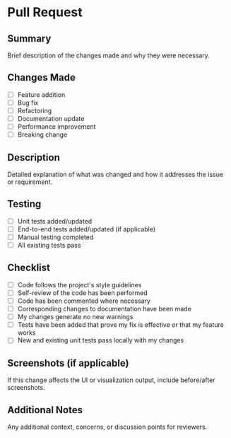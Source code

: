 # Pull Request

## Summary

Brief description of the changes made and why they were necessary.

## Changes Made

- [ ] Feature addition
- [ ] Bug fix
- [ ] Refactoring
- [ ] Documentation update
- [ ] Performance improvement
- [ ] Breaking change

## Description

Detailed explanation of what was changed and how it addresses the issue or requirement.

## Testing

- [ ] Unit tests added/updated
- [ ] End-to-end tests added/updated (if applicable)
- [ ] Manual testing completed
- [ ] All existing tests pass

## Checklist

- [ ] Code follows the project's style guidelines
- [ ] Self-review of the code has been performed
- [ ] Code has been commented where necessary
- [ ] Corresponding changes to documentation have been made
- [ ] My changes generate no new warnings
- [ ] Tests have been added that prove my fix is effective or that my feature works
- [ ] New and existing unit tests pass locally with my changes

## Screenshots (if applicable)

If this change affects the UI or visualization output, include before/after screenshots.

## Additional Notes

Any additional context, concerns, or discussion points for reviewers.